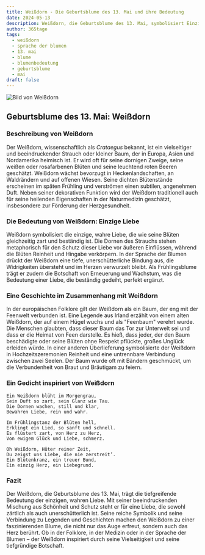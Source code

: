 ```yaml
---
title: Weißdorn - Die Geburtsblume des 13. Mai und ihre Bedeutung
date: 2024-05-13
description: Weißdorn, die Geburtsblume des 13. Mai, symbolisiert Einzige Liebe. Erfahre mehr über ihre Geschichte, Bedeutung und Symbolik in der Sprache der Blumen.
author: 365tage
tags:
  - weißdorn
  - sprache der blumen
  - 13. mai
  - blume
  - blumenbedeutung
  - geburtsblume
  - mai
draft: false
---
```


![Bild von Weißdorn](https://cdn.pixabay.com/photo/2023/05/06/08/44/crataegus-7973879_1280.jpg#center)


## Geburtsblume des 13. Mai: Weißdorn

### Beschreibung von Weißdorn

Der Weißdorn, wissenschaftlich als _Crataegus_ bekannt, ist ein vielseitiger und beeindruckender Strauch oder kleiner Baum, der in Europa, Asien und Nordamerika heimisch ist. Er wird oft für seine dornigen Zweige, seine weißen oder rosafarbenen Blüten und seine leuchtend roten Beeren geschätzt. Weißdorn wächst bevorzugt in Heckenlandschaften, an Waldrändern und auf offenen Wiesen. Seine dichten Blütenstände erscheinen im späten Frühling und verströmen einen subtilen, angenehmen Duft. Neben seiner dekorativen Funktion wird der Weißdorn traditionell auch für seine heilenden Eigenschaften in der Naturmedizin geschätzt, insbesondere zur Förderung der Herzgesundheit.

### Die Bedeutung von Weißdorn: Einzige Liebe

Weißdorn symbolisiert die einzige, wahre Liebe, die wie seine Blüten gleichzeitig zart und beständig ist. Die Dornen des Strauchs stehen metaphorisch für den Schutz dieser Liebe vor äußeren Einflüssen, während die Blüten Reinheit und Hingabe verkörpern. In der Sprache der Blumen drückt der Weißdorn eine tiefe, unerschütterliche Bindung aus, die Widrigkeiten übersteht und im Herzen verwurzelt bleibt. Als Frühlingsblume trägt er zudem die Botschaft von Erneuerung und Wachstum, was die Bedeutung einer Liebe, die beständig gedeiht, perfekt ergänzt.

### Eine Geschichte im Zusammenhang mit Weißdorn

In der europäischen Folklore gilt der Weißdorn als ein Baum, der eng mit der Feenwelt verbunden ist. Eine Legende aus Irland erzählt von einem alten Weißdorn, der auf einem Hügel wuchs und als "Feenbaum" verehrt wurde. Die Menschen glaubten, dass dieser Baum das Tor zur Unterwelt sei und dass er die Heimat von Feen darstelle. Es hieß, dass jeder, der den Baum beschädigte oder seine Blüten ohne Respekt pflückte, großes Unglück erleiden würde. In einer anderen Überlieferung symbolisierte der Weißdorn in Hochzeitszeremonien Reinheit und eine untrennbare Verbindung zwischen zwei Seelen. Der Baum wurde oft mit Bändern geschmückt, um die Verbundenheit von Braut und Bräutigam zu feiern.

### Ein Gedicht inspiriert von Weißdorn

```
Ein Weißdorn blüht im Morgengrau,  
Sein Duft so zart, sein Glanz wie Tau.  
Die Dornen wachen, still und klar,  
Bewahren Liebe, rein und wahr.  

Im Frühlingstanz der Blüten hell,  
Erklingt ein Lied, so sanft und schnell.  
Es flüstert zart, von Herz zu Herz,  
Von ewigem Glück und Liebe, schmerz.  

Oh Weißdorn, Hüter reiner Zeit,  
Du zeigst uns Liebe, die nie zerstreit’.  
Ein Blütenkranz, ein treuer Bund,  
Ein einzig Herz, ein Liebegrund.  
```

### Fazit

Der Weißdorn, die Geburtsblume des 13. Mai, trägt die tiefgreifende Bedeutung der einzigen, wahren Liebe. Mit seiner beeindruckenden Mischung aus Schönheit und Schutz steht er für eine Liebe, die sowohl zärtlich als auch unerschütterlich ist. Seine reiche Symbolik und seine Verbindung zu Legenden und Geschichten machen den Weißdorn zu einer faszinierenden Blume, die nicht nur das Auge erfreut, sondern auch das Herz berührt. Ob in der Folklore, in der Medizin oder in der Sprache der Blumen – der Weißdorn inspiriert durch seine Vielseitigkeit und seine tiefgründige Botschaft.
